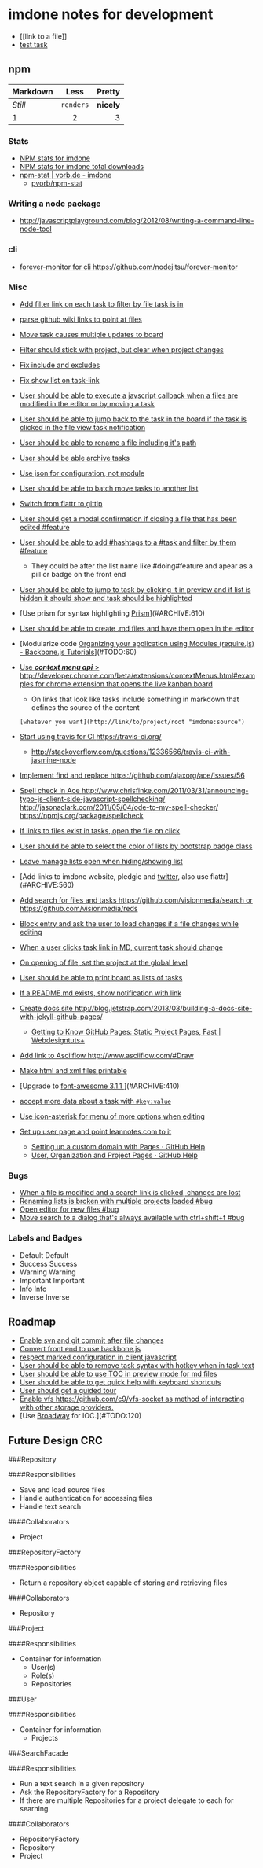 imdone notes for development
==========
- [[link to a file]]
- [test task](#ARCHIVE:850)
## npm

Markdown | Less | Pretty
--- | :---: | ---:
*Still* | `renders` | **nicely**
1 | 2 | 3

### Stats  
- [NPM stats for imdone](http://isaacs.iriscouch.com/downloads/_design/app/_view/pkg?group_level=3&end_key=[%22imdone%22]&start_key=[%22imdone%22,{}]&descending=true)
- [NPM stats for imdone total downloads](http://isaacs.iriscouch.com/downloads/_design/app/_view/pkg?group_level=1&start_key=["imdone"]&end_key=["imdone",{}])
- [npm-stat | vorb.de - imdone](http://npm-stat.vorb.de/charts.html?package=imdone)
    - [pvorb/npm-stat](https://github.com/pvorb/npm-stat)

### Writing a node package
- <http://javascriptplayground.com/blog/2012/08/writing-a-command-line-node-tool>

### cli
- [forever-monitor for cli <https://github.com/nodejitsu/forever-monitor>](#ARCHIVE:770)

### Misc
- [Add filter link on each task to filter by file task is in](#ARCHIVE:360)
- [parse github wiki links to point at files](#ARCHIVE:500)
- [Move task causes multiple updates to board](#ARCHIVE:510)
- [Filter should stick with project, but clear when project changes](#ARCHIVE:450)
- [Fix include and excludes](#ARCHIVE:490)
- [Fix show list on task-link](#ARCHIVE:540) 
- [User should be able to execute a javscript callback when a files are modified in the editor or by moving a task](#ARCHIVE:480)
- [User should be able to jump back to the task in the board if the task is clicked in the file view task notification](#ARCHIVE:520)
- [User should be able to rename a file including it's path](#PLANNING:160)
- [User should be able archive tasks](#ARCHIVE:320)
- [Use json for configuration, not module](#PLANNING:130)
- [User should be able to batch move tasks to another list](#ARCHIVE:330)
- [Switch from flattr to gittip](#ARCHIVE:470)
- [User should get a modal confirmation if closing a file that has been edited #feature](#ARCHIVE:580)
- [User should be able to add #hashtags to a #task and filter by them #feature](#TODO:130)
    - They could be after the list name like #doing#feature and apear as a pill or badge on the front end
- [User should be able to jump to task by clicking it in preview and if list is hidden it should show and task should be highlighted](#ARCHIVE:570)
- [Use prism for syntax highlighting [Prism](http://prismjs.com/)](#ARCHIVE:610)
- [User should be able to create .md files and have them open in the editor](#ARCHIVE:380)
- [Modularize code [Organizing your application using Modules (require.js) - Backbone.js Tutorials](http://backbonetutorials.com/organizing-backbone-using-modules/)](#TODO:60)
- [Use ***context menu api*** > <http://developer.chrome.com/beta/extensions/contextMenus.html#examples> for chrome extension that opens the live kanban board](#TODO:150)
	- On links that look like tasks include something in markdown that defines the source of the content

	`[whatever you want](http://link/to/project/root "imdone:source")`

- [Start using travis for CI <https://travis-ci.org/>](#ARCHIVE:460)
    - <http://stackoverflow.com/questions/12336566/travis-ci-with-jasmine-node>
- [Implement find and replace <https://github.com/ajaxorg/ace/issues/56>](#TODO:140)
- [Spell check in Ace <http://www.chrisfinke.com/2011/03/31/announcing-typo-js-client-side-javascript-spellchecking/> <http://jasonaclark.com/2011/05/04/ode-to-my-spell-checker/> <https://npmjs.org/package/spellcheck>](#TODO:80)
- [If links to files exist in tasks, open the file on click](#ARCHIVE:670)
- [User should be able to select the color of lists by bootstrap badge class](#TODO:110)
- [Leave manage lists open when hiding/showing list](#ARCHIVE:830)
- [Add links to imdone website, pledgie and [twitter](https://twitter.com/about/resources/buttons#tweet), also use flattr](#ARCHIVE:560)
- [Add search for files and tasks <https://github.com/visionmedia/search> or <https://github.com/visionmedia/reds>](#ARCHIVE:630)
- [Block entry and ask the user to load changes if a file changes while editing](#TODO:90)
- [When a user clicks task link in MD, current task should change](#ARCHIVE:550)
- [On opening of file, set the project at the global level](#ARCHIVE:340)
- [User should be able to print board as lists of tasks](#ARCHIVE:640)
- [If a README.md exists, show notification with link](#ARCHIVE:690)
- [Create docs site <http://blog.jetstrap.com/2013/03/building-a-docs-site-with-jekyll-github-pages/>](#ARCHIVE:600)
    - [Getting to Know GitHub Pages: Static Project Pages, Fast | Webdesigntuts+](http://webdesign.tutsplus.com/tutorials/applications/getting-to-know-github-pages-static-project-pages-fast/) 
- [Add link to Asciiflow <http://www.asciiflow.com/#Draw>](#TODO:70)
- [Make html and xml files printable](#ARCHIVE:650)
- [Upgrade to [font-awesome 3.1.1 ](http://fortawesome.github.io/Font-Awesome/icons/)](#ARCHIVE:410)
- [accept more data about a task with `#key:value`](#PLANNING:190)
- [Use icon-asterisk for menu of more options when editing](#PLANNING:220)
- [Set up user page and point leannotes.com to it](#ARCHIVE:440)
    - [Setting up a custom domain with Pages · GitHub Help](https://help.github.com/articles/setting-up-a-custom-domain-with-pages)
    - [User, Organization and Project Pages · GitHub Help](https://help.github.com/articles/user-organization-and-project-pages)
### Bugs
- [When a file is modified and a search link is clicked, changes are lost](#ARCHIVE:370)
- [Renaming lists is broken with multiple projects loaded #bug](#ARCHIVE:780)
- [Open editor for new files #bug](#ARCHIVE:420) 
- [Move search to a dialog that's always available with ctrl+shift+f #bug](#ARCHIVE:620)

### Labels and Badges
- Default <span class="label">Default</span>
- Success <span class="label label-success">Success</span>
- Warning <span class="label label-warning">Warning</span>
- Important	<span class="label label-important">Important</span>
- Info <span class="label label-info">Info</span>
- Inverse <span class="label label-inverse">Inverse</span>

Roadmap
----
- [Enable svn and git commit after file changes](#ARCHIVE:400)
- [Convert front end to use backbone.js](#TODO:100)
- [respect marked configuration in client javascript](#TODO:170)
- [User should be able to remove task syntax with hotkey when in task text](#PLANNING:170)
- [User should be able to use TOC in preview mode for md files](#ARCHIVE:590)
- [User should be able to get quick help with keyboard shortcuts](#PLANNING:230)
- [User should get a guided tour](#TODO:160)
- [Enable vfs <https://github.com/c9/vfs-socket> as method of interacting with other storage providers.](#ARCHIVE:430)
- [Use [Broadway](https://npmjs.org/package/broadway) for IOC.](#TODO:120)

Future Design CRC
----

###Repository

####Responsibilities
- Save and load source files
- Handle authentication for accessing files
- Handle text search

####Collaborators
- Project

###RepositoryFactory

####Responsibilities
- Return a repository object capable of storing and retrieving files

####Collaborators
- Repository

###Project

####Responsibilities
- Container for information
    - User(s)
    - Role(s)
    - Repositories

###User

####Responsibilities
- Container for information
    - Projects

###SearchFacade

####Responsibilities
- Run a text search in a given repository
- Ask the RepositoryFactory for a Repository
- If there are multiple Repositories for a project delegate to each for searhing

####Collaborators
- RepositoryFactory
- Repository
- Project









